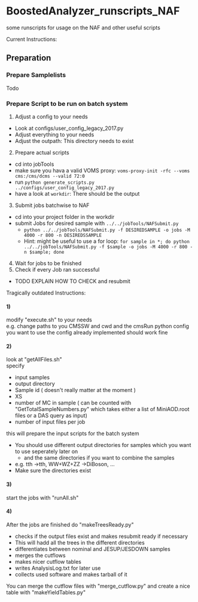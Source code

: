 # BoostedAnalyzer_runscripts_NAF  
some runscripts for usage on the NAF and other useful scripts  

Current Instructions:

## Preparation
### Prepare Samplelists
Todo

### Prepare Script to be run on batch system
1. Adjust a config to your needs
  * Look at configs/user_config_legacy_2017.py
  * Adjust everything to your needs
  * Adjust the outpath: This directory needs to exist
2. Prepare actual scripts
  * cd into jobTools
  * make sure you hava a valid VOMS proxy: ```voms-proxy-init -rfc --voms cms:/cms/dcms --valid 72:0```
  * run ``` python generate_scripts.py ../configs/user_config_legacy_2017.py ```
  * have a look at `workdir`: There should be the output
3. Submit jobs batchwise to NAF
  * cd into your project folder in the workdir
  * submit Jobs for desired sample with ```../../jobTools/NAFSubmit.py ```
    * ```python ../../jobTools/NAFSubmit.py -f DESIREDSAMPLE -o jobs -M 4000 -r 800 -n DESIREDSSAMPLE```
    * Hint: might be useful to use a for loop: 
      ```for sample in *; do python ../../jobTools/NAFSubmit.py -f $sample -o jobs -M 4000 -r 800 -n $sample; done```
4. Wait for jobs to be finished
5. Check if every Job ran successful
  * TODO EXPLAIN HOW TO CHECK and resubmit




Tragically outdated Instructions:

#### 1)
modify "execute.sh" to your needs  
e.g. change paths to you CMSSW and cwd and the cmsRun python config you want to use
the config already implemented should work fine


#### 2)
look at "getAllFiles.sh"  
specify  
- input samples
- output directory
- Sample id ( doesn't really matter at the moment )
- XS
- number of MC in sample ( can be counted with "GetTotalSampleNumbers.py" which takes either a list of MiniAOD.root files or a DAS query as input)
- number of input files per job

this will prepare the input scripts for the batch system  
- You should use different output directories for samples which you want to use seperately later on   
   - and the same directories if you want to combine the samples  
- e.g. tth ->tth, WW+WZ+ZZ ->DiBoson, ...  
- Make sure the directories exist  

#### 3)
  start the jobs with "runAll.sh"  

#### 4)
After the jobs are finished do "makeTreesReady.py"  
   - checks if the output files exist and makes resubmit ready if necessary  
   - This will hadd all the trees in the different directories  
   - differentiates between nominal and JESUP/JESDOWN samples  
   - merges the cutflows   
   - makes nicer cutflow tables  
   - writes AnalysisLog.txt for later use  
   - collects used software and makes tarball of it  

You can merge the cutflow files with "merge_cutflow.py"  and create a nice table with "makeYieldTables.py"  


